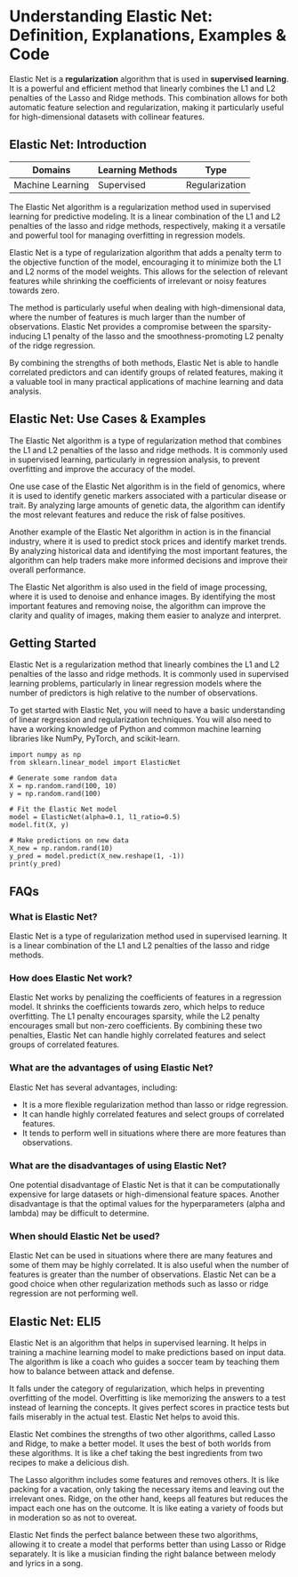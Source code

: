 # Understanding Elastic Net: Definition, Explanations, Examples & Code

Elastic Net is a **regularization** algorithm that is used in **supervised
learning**. It is a powerful and efficient method that linearly combines the
L1 and L2 penalties of the Lasso and Ridge methods. This combination allows
for both automatic feature selection and regularization, making it
particularly useful for high-dimensional datasets with collinear features.

## Elastic Net: Introduction

Domains | Learning Methods | Type  
---|---|---  
Machine Learning | Supervised | Regularization  
  
The Elastic Net algorithm is a regularization method used in supervised
learning for predictive modeling. It is a linear combination of the L1 and L2
penalties of the lasso and ridge methods, respectively, making it a versatile
and powerful tool for managing overfitting in regression models.

Elastic Net is a type of regularization algorithm that adds a penalty term to
the objective function of the model, encouraging it to minimize both the L1
and L2 norms of the model weights. This allows for the selection of relevant
features while shrinking the coefficients of irrelevant or noisy features
towards zero.

The method is particularly useful when dealing with high-dimensional data,
where the number of features is much larger than the number of observations.
Elastic Net provides a compromise between the sparsity-inducing L1 penalty of
the lasso and the smoothness-promoting L2 penalty of the ridge regression.

By combining the strengths of both methods, Elastic Net is able to handle
correlated predictors and can identify groups of related features, making it a
valuable tool in many practical applications of machine learning and data
analysis.

## Elastic Net: Use Cases & Examples

The Elastic Net algorithm is a type of regularization method that combines the
L1 and L2 penalties of the lasso and ridge methods. It is commonly used in
supervised learning, particularly in regression analysis, to prevent
overfitting and improve the accuracy of the model.

One use case of the Elastic Net algorithm is in the field of genomics, where
it is used to identify genetic markers associated with a particular disease or
trait. By analyzing large amounts of genetic data, the algorithm can identify
the most relevant features and reduce the risk of false positives.

Another example of the Elastic Net algorithm in action is in the financial
industry, where it is used to predict stock prices and identify market trends.
By analyzing historical data and identifying the most important features, the
algorithm can help traders make more informed decisions and improve their
overall performance.

The Elastic Net algorithm is also used in the field of image processing, where
it is used to denoise and enhance images. By identifying the most important
features and removing noise, the algorithm can improve the clarity and quality
of images, making them easier to analyze and interpret.

## Getting Started

Elastic Net is a regularization method that linearly combines the L1 and L2
penalties of the lasso and ridge methods. It is commonly used in supervised
learning problems, particularly in linear regression models where the number
of predictors is high relative to the number of observations.

To get started with Elastic Net, you will need to have a basic understanding
of linear regression and regularization techniques. You will also need to have
a working knowledge of Python and common machine learning libraries like
NumPy, PyTorch, and scikit-learn.

    
    
    
    import numpy as np
    from sklearn.linear_model import ElasticNet
    
    # Generate some random data
    X = np.random.rand(100, 10)
    y = np.random.rand(100)
    
    # Fit the Elastic Net model
    model = ElasticNet(alpha=0.1, l1_ratio=0.5)
    model.fit(X, y)
    
    # Make predictions on new data
    X_new = np.random.rand(10)
    y_pred = model.predict(X_new.reshape(1, -1))
    print(y_pred)
    
    

## FAQs

### What is Elastic Net?

Elastic Net is a type of regularization method used in supervised learning. It
is a linear combination of the L1 and L2 penalties of the lasso and ridge
methods.

### How does Elastic Net work?

Elastic Net works by penalizing the coefficients of features in a regression
model. It shrinks the coefficients towards zero, which helps to reduce
overfitting. The L1 penalty encourages sparsity, while the L2 penalty
encourages small but non-zero coefficients. By combining these two penalties,
Elastic Net can handle highly correlated features and select groups of
correlated features.

### What are the advantages of using Elastic Net?

Elastic Net has several advantages, including:

  * It is a more flexible regularization method than lasso or ridge regression.
  * It can handle highly correlated features and select groups of correlated features.
  * It tends to perform well in situations where there are more features than observations.

### What are the disadvantages of using Elastic Net?

One potential disadvantage of Elastic Net is that it can be computationally
expensive for large datasets or high-dimensional feature spaces. Another
disadvantage is that the optimal values for the hyperparameters (alpha and
lambda) may be difficult to determine.

### When should Elastic Net be used?

Elastic Net can be used in situations where there are many features and some
of them may be highly correlated. It is also useful when the number of
features is greater than the number of observations. Elastic Net can be a good
choice when other regularization methods such as lasso or ridge regression are
not performing well.

## Elastic Net: ELI5

Elastic Net is an algorithm that helps in supervised learning. It helps in
training a machine learning model to make predictions based on input data. The
algorithm is like a coach who guides a soccer team by teaching them how to
balance between attack and defense.

It falls under the category of regularization, which helps in preventing
overfitting of the model. Overfitting is like memorizing the answers to a test
instead of learning the concepts. It gives perfect scores in practice tests
but fails miserably in the actual test. Elastic Net helps to avoid this.

Elastic Net combines the strengths of two other algorithms, called Lasso and
Ridge, to make a better model. It uses the best of both worlds from these
algorithms. It is like a chef taking the best ingredients from two recipes to
make a delicious dish.

The Lasso algorithm includes some features and removes others. It is like
packing for a vacation, only taking the necessary items and leaving out the
irrelevant ones. Ridge, on the other hand, keeps all features but reduces the
impact each one has on the outcome. It is like eating a variety of foods but
in moderation so as not to overeat.

Elastic Net finds the perfect balance between these two algorithms, allowing
it to create a model that performs better than using Lasso or Ridge
separately. It is like a musician finding the right balance between melody and
lyrics in a song.